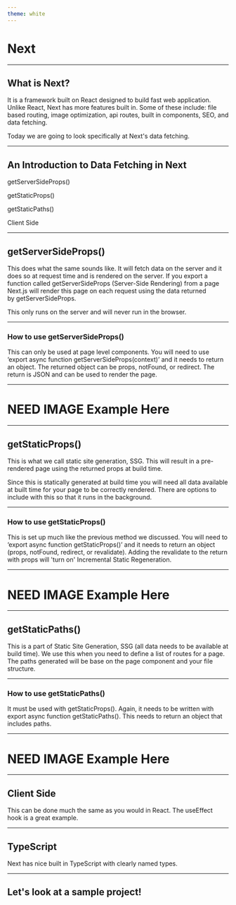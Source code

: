```yaml
---
theme: white
---
```


# Next

---

## What is Next?

It is a framework built on React designed to build fast web application. Unlike React, Next has more features built in. Some of these include: file based routing, image optimization, api routes, built in components, SEO, and data fetching.

<!-- .element: class="fragment" -->

Today we are going to look specifically at Next's data fetching.

<!-- .element: class="fragment" -->

---

## An Introduction to Data Fetching in Next

<div class='align-left'>
getServerSideProps()

<!-- .element: class="fragment" -->

getStaticProps()

<!-- .element: class="fragment" -->

getStaticPaths()

<!-- .element: class="fragment" -->

Client Side

<!-- .element: class="fragment" -->
</div>

---

## getServerSideProps()

This does what the same sounds like. It will fetch data on the server and it does so at request time and is rendered on the server. If you export a function called getServerSideProps (Server-Side Rendering) from a page Next.js will render this page on each request using the data returned by getServerSideProps.

This only runs on the server and will never run in the browser.

---

### How to use getServerSideProps()

This can only be used at page level components. You will need to use ‘export async function getServerSideProps(context)’ and it needs to return an object. The returned object can be props, notFound, or redirect. The return is JSON and can be used to render the page.

---

# NEED IMAGE Example Here

---

## getStaticProps()

This is what we call static site generation, SSG. This will result in a pre-rendered page using the returned props at build time.

Since this is statically generated at build time you will need all data available at built time for your page to be correctly rendered. There are options to include with this so that it runs in the background.

---

### How to use getStaticProps()

This is set up much like the previous method we discussed. You will need to ‘export async function getStaticProps()’ and it needs to return an object (props, notFound, redirect, or revalidate). Adding the revalidate to the return with props will 'turn on' Incremental Static Regeneration.

---

# NEED IMAGE Example Here

---

## getStaticPaths()

This is a part of Static Site Generation, SSG (all data needs to be available at build time). We use this when you need to define a list of routes for a page. The paths generated will be base on the page component and your file structure.

---

### How to use getStaticPaths()

It must be used with getStaticProps(). Again, it needs to be written with export async function getStaticPaths(). This needs to return an object that includes paths.

---

# NEED IMAGE Example Here

---

## Client Side

This can be done much the same as you would in React. The useEffect hook is a great example.

---

## TypeScript

Next has nice built in TypeScript with clearly named types.

---

## Let's look at a sample project!
